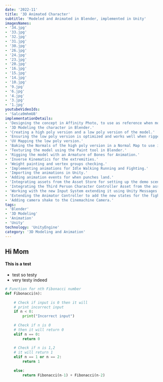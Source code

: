 ```yaml
---
date: '2022-11'
title: '3D Animated Character'
subtitle: 'Modeled and Animated in Blender, implemented in Unity'
imagesNames:
- '34.jpg'
- '33.jpg'
- '32.jpg'
- '31.jpg'
- '30.jpg'
- '26.jpg'
- '24.jpg'
- '23.jpg'
- '20.jpg'
- '16.jpg'
- '15.jpg'
- '14.jpg'
- '10.jpg'
- '9.jpg'
- '6.jpg'
- '4.jpg'
- '3.jpg'
- '1.jpg'
youtubeVideoIds: 
- 'Salca9mhmU8'
implementationDetails:
- 'Designing the concept in Affinity Photo, to use as reference when modeling.'
- '3D Modeling the character in Blender.'
- 'Creating a high poly version and a low poly version of the model.'
- 'Ensuring the low poly version is optimized and works well when rigged and animated.'
- 'UV Mapping the low poly version.'
- 'Baking the Normals of the high poly version in a Normal Map to use in the low poly version.'
- 'Texturing the model using the Paint tool in Blender.'
- 'Rigging the model with an Armature of Bones for Animation.'
- 'Inverse Kinematics for the extremities.'
- 'Weight painting and vertex groups checking.'
- 'Implementing animations for Idle Walking Running and Fighting.'
- 'Importing the animations in Unity.'
- 'Adding animation events for when punches land.'
- 'Integrating assets from the Asset Store for setting up the demo scene.'
- 'Integrating the Third Person Character Controller Asset from the asset store.'
- 'Working with the new Input System extending it using Unity Messages.'
- 'Extending the Animator Controller to add the new states for the fight animations.'
- 'Adding camera shake to the Cinemachine Camera.'
tags:
- 'Blender'
- '3D Modeling'
- 'Animation'
- 'Unity'
technology: 'UnityEngine'
category: '3D Modeling and Animation'
---
```


## Hi Mom

#### This is a test

- test so testy
- very testy indeed

```py
# Function for nth Fibonacci number
def Fibonacci(n):
   
    # Check if input is 0 then it will
    # print incorrect input
    if n < 0:
        print("Incorrect input")
 
    # Check if n is 0
    # then it will return 0
    elif n == 0:
        return 0
 
    # Check if n is 1,2
    # it will return 1
    elif n == 1 or n == 2:
        return 1
 
    else:
        return Fibonacci(n-1) + Fibonacci(n-2)
```